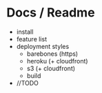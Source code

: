 # Docs / Readme
- install
- feature list
- deployment styles
    - barebones (https)
    - heroku (+ cloudfront)
    - s3 (+ cloudfront)
    - build
- //TODO
